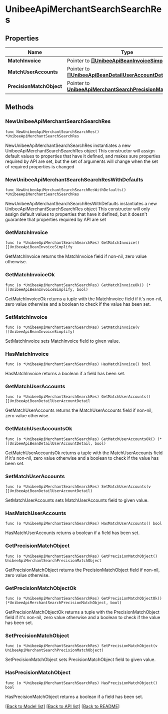 # UnibeeApiMerchantSearchSearchRes

## Properties

Name | Type | Description | Notes
------------ | ------------- | ------------- | -------------
**MatchInvoice** | Pointer to [**[]UnibeeApiBeanInvoiceSimplify**](UnibeeApiBeanInvoiceSimplify.md) | MatchInvoice | [optional] 
**MatchUserAccounts** | Pointer to [**[]UnibeeApiBeanDetailUserAccountDetail**](UnibeeApiBeanDetailUserAccountDetail.md) | MatchUserAccounts | [optional] 
**PrecisionMatchObject** | Pointer to [**UnibeeApiMerchantSearchPrecisionMatchObject**](UnibeeApiMerchantSearchPrecisionMatchObject.md) |  | [optional] 

## Methods

### NewUnibeeApiMerchantSearchSearchRes

`func NewUnibeeApiMerchantSearchSearchRes() *UnibeeApiMerchantSearchSearchRes`

NewUnibeeApiMerchantSearchSearchRes instantiates a new UnibeeApiMerchantSearchSearchRes object
This constructor will assign default values to properties that have it defined,
and makes sure properties required by API are set, but the set of arguments
will change when the set of required properties is changed

### NewUnibeeApiMerchantSearchSearchResWithDefaults

`func NewUnibeeApiMerchantSearchSearchResWithDefaults() *UnibeeApiMerchantSearchSearchRes`

NewUnibeeApiMerchantSearchSearchResWithDefaults instantiates a new UnibeeApiMerchantSearchSearchRes object
This constructor will only assign default values to properties that have it defined,
but it doesn't guarantee that properties required by API are set

### GetMatchInvoice

`func (o *UnibeeApiMerchantSearchSearchRes) GetMatchInvoice() []UnibeeApiBeanInvoiceSimplify`

GetMatchInvoice returns the MatchInvoice field if non-nil, zero value otherwise.

### GetMatchInvoiceOk

`func (o *UnibeeApiMerchantSearchSearchRes) GetMatchInvoiceOk() (*[]UnibeeApiBeanInvoiceSimplify, bool)`

GetMatchInvoiceOk returns a tuple with the MatchInvoice field if it's non-nil, zero value otherwise
and a boolean to check if the value has been set.

### SetMatchInvoice

`func (o *UnibeeApiMerchantSearchSearchRes) SetMatchInvoice(v []UnibeeApiBeanInvoiceSimplify)`

SetMatchInvoice sets MatchInvoice field to given value.

### HasMatchInvoice

`func (o *UnibeeApiMerchantSearchSearchRes) HasMatchInvoice() bool`

HasMatchInvoice returns a boolean if a field has been set.

### GetMatchUserAccounts

`func (o *UnibeeApiMerchantSearchSearchRes) GetMatchUserAccounts() []UnibeeApiBeanDetailUserAccountDetail`

GetMatchUserAccounts returns the MatchUserAccounts field if non-nil, zero value otherwise.

### GetMatchUserAccountsOk

`func (o *UnibeeApiMerchantSearchSearchRes) GetMatchUserAccountsOk() (*[]UnibeeApiBeanDetailUserAccountDetail, bool)`

GetMatchUserAccountsOk returns a tuple with the MatchUserAccounts field if it's non-nil, zero value otherwise
and a boolean to check if the value has been set.

### SetMatchUserAccounts

`func (o *UnibeeApiMerchantSearchSearchRes) SetMatchUserAccounts(v []UnibeeApiBeanDetailUserAccountDetail)`

SetMatchUserAccounts sets MatchUserAccounts field to given value.

### HasMatchUserAccounts

`func (o *UnibeeApiMerchantSearchSearchRes) HasMatchUserAccounts() bool`

HasMatchUserAccounts returns a boolean if a field has been set.

### GetPrecisionMatchObject

`func (o *UnibeeApiMerchantSearchSearchRes) GetPrecisionMatchObject() UnibeeApiMerchantSearchPrecisionMatchObject`

GetPrecisionMatchObject returns the PrecisionMatchObject field if non-nil, zero value otherwise.

### GetPrecisionMatchObjectOk

`func (o *UnibeeApiMerchantSearchSearchRes) GetPrecisionMatchObjectOk() (*UnibeeApiMerchantSearchPrecisionMatchObject, bool)`

GetPrecisionMatchObjectOk returns a tuple with the PrecisionMatchObject field if it's non-nil, zero value otherwise
and a boolean to check if the value has been set.

### SetPrecisionMatchObject

`func (o *UnibeeApiMerchantSearchSearchRes) SetPrecisionMatchObject(v UnibeeApiMerchantSearchPrecisionMatchObject)`

SetPrecisionMatchObject sets PrecisionMatchObject field to given value.

### HasPrecisionMatchObject

`func (o *UnibeeApiMerchantSearchSearchRes) HasPrecisionMatchObject() bool`

HasPrecisionMatchObject returns a boolean if a field has been set.


[[Back to Model list]](../README.md#documentation-for-models) [[Back to API list]](../README.md#documentation-for-api-endpoints) [[Back to README]](../README.md)


